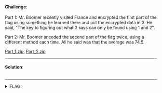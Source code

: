 #### Challenge:

Part 1: Mr. Boomer recently visited France and encrypted the first part of the flag using something he learned there and put the encrypted data in 3. He said, "The key to figuring out what 3 says can only be found using 1 and 2".

Part 2: Mr. Boomer encoded the second part of the flag twice, using a different method each time. All he said was that the average was 74.5.

[Part_1.zip](./Part_1.zip ":ignore"), [Part_2.zip](./Part_2.zip ":ignore")

---

#### Solution:

```bash
```

---

<details><summary>FLAG:</summary>

```
flag{i_see_you_ar3_f@mili@r_w17h_7h3_0ld_w@y$}
```

</details>
<br/>
